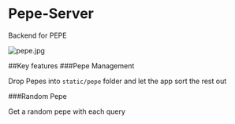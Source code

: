 # Pepe-Server
Backend for PEPE

![pepe.jpg](http://i.imgur.com/EVYxaHY.jpg)

##Key features
###Pepe Management

Drop Pepes into `static/pepe` folder and let the app sort the rest out

###Random Pepe

Get a random pepe with each query
